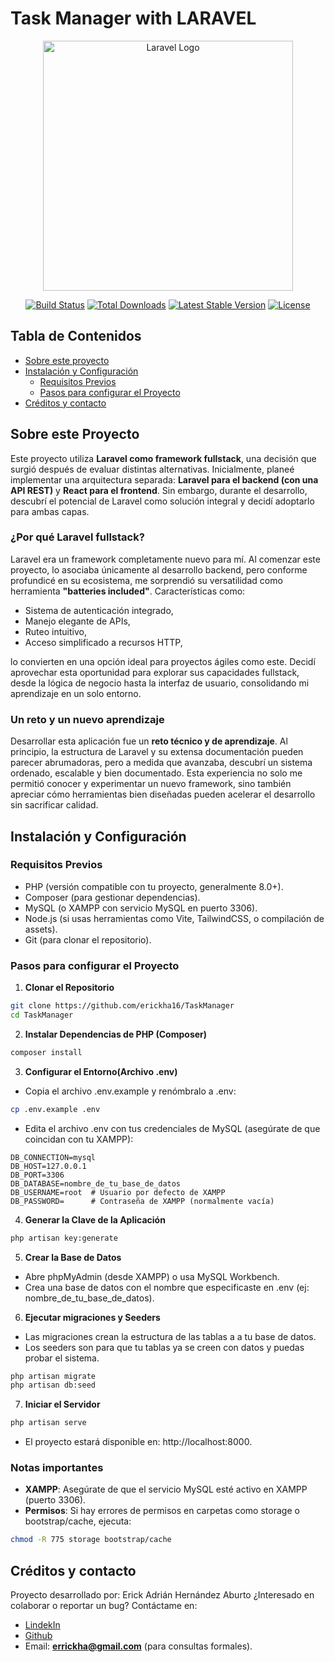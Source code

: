 # Task Manager with LARAVEL

<p align="center"><a href="https://laravel.com" target="_blank"><img src="https://raw.githubusercontent.com/laravel/art/master/logo-lockup/5%20SVG/2%20CMYK/1%20Full%20Color/laravel-logolockup-cmyk-red.svg" width="400" alt="Laravel Logo"></a></p>

<p align="center">
<a href="https://github.com/laravel/framework/actions"><img src="https://github.com/laravel/framework/workflows/tests/badge.svg" alt="Build Status"></a>
<a href="https://packagist.org/packages/laravel/framework"><img src="https://img.shields.io/packagist/dt/laravel/framework" alt="Total Downloads"></a>
<a href="https://packagist.org/packages/laravel/framework"><img src="https://img.shields.io/packagist/v/laravel/framework" alt="Latest Stable Version"></a>
<a href="https://packagist.org/packages/laravel/framework"><img src="https://img.shields.io/packagist/l/laravel/framework" alt="License"></a>
</p>


## Tabla de Contenidos

- [Sobre este proyecto](#sobre-este-proyecto)
- [Instalación y Configuración](#instalación-y-configuración)
  - [Requisitos Previos](#requisitos-previos)
  - [Pasos para configurar el Proyecto](#pasos-para-configurar-el-proyecto)
- [Créditos y contacto](#créditos-y-contacto)



## Sobre este Proyecto

Este proyecto utiliza **Laravel como framework fullstack**, una decisión que surgió después de evaluar distintas alternativas. Inicialmente, planeé implementar una arquitectura separada: **Laravel para el backend (con una API REST)** y **React para el frontend**. Sin embargo, durante el desarrollo, descubrí el potencial de Laravel como solución integral y decidí adoptarlo para ambas capas.

### ¿Por qué Laravel fullstack?

Laravel era un framework completamente nuevo para mí. Al comenzar este proyecto, lo asociaba únicamente al desarrollo backend, pero conforme profundicé en su ecosistema, me sorprendió su versatilidad como herramienta **"batteries included"**. Características como:

- Sistema de autenticación integrado,
- Manejo elegante de APIs,
- Ruteo intuitivo,
- Acceso simplificado a recursos HTTP,

lo convierten en una opción ideal para proyectos ágiles como este. Decidí aprovechar esta oportunidad para explorar sus capacidades fullstack, desde la lógica de negocio hasta la interfaz de usuario, consolidando mi aprendizaje en un solo entorno.

### Un reto y un nuevo aprendizaje

Desarrollar esta aplicación fue un **reto técnico y de aprendizaje**. Al principio, la estructura de Laravel y su extensa documentación pueden parecer abrumadoras, pero a medida que avanzaba, descubrí un sistema ordenado, escalable y bien documentado. Esta experiencia no solo me permitió conocer y experimentar un nuevo framework, sino también apreciar cómo herramientas bien diseñadas pueden acelerar el desarrollo sin sacrificar calidad.

## Instalación y Configuración

### Requisitos Previos

- PHP (versión compatible con tu proyecto, generalmente 8.0+).
- Composer (para gestionar dependencias).
- MySQL (o XAMPP con servicio MySQL en puerto 3306).
- Node.js (si usas herramientas como Vite, TailwindCSS, o compilación de assets).
- Git (para clonar el repositorio).

### Pasos para configurar el Proyecto

1. **Clonar el Repositorio**

```bash
git clone https://github.com/erickha16/TaskManager
cd TaskManager
```

2. **Instalar Dependencias de PHP (Composer)**

```bash
composer install
```

3. **Configurar el Entorno(Archivo .env)**

- Copia el archivo .env.example y renómbralo a .env:

```bash
cp .env.example .env
```

- Edita el archivo .env con tus credenciales de MySQL (asegúrate de que coincidan con tu XAMPP):

```env
DB_CONNECTION=mysql
DB_HOST=127.0.0.1
DB_PORT=3306
DB_DATABASE=nombre_de_tu_base_de_datos
DB_USERNAME=root  # Usuario por defecto de XAMPP
DB_PASSWORD=      # Contraseña de XAMPP (normalmente vacía)
```

4. **Generar la Clave de la Aplicación**

```bash
php artisan key:generate
```

5. **Crear la Base de Datos**

- Abre phpMyAdmin (desde XAMPP) o usa MySQL Workbench.
- Crea una base de datos con el nombre que especificaste en .env (ej: nombre_de_tu_base_de_datos).

6. **Ejecutar migraciones y Seeders**

- Las migraciones crean la estructura de las tablas a a tu base de datos. 
- Los seeders son para que tu tablas ya se creen con datos y puedas probar el sistema.

```bash
php artisan migrate
php artisan db:seed
```

7. **Iniciar el Servidor**

```bash
php artisan serve
```

- El proyecto estará disponible en: http://localhost:8000.

### Notas importantes

- **XAMPP**: Asegúrate de que el servicio MySQL esté activo en XAMPP (puerto 3306).
- **Permisos**: Si hay errores de permisos en carpetas como storage o bootstrap/cache, ejecuta:

```bash
chmod -R 775 storage bootstrap/cache
```

## Créditos y contacto 

Proyecto desarrollado por: Erick Adrián Hernández Aburto
 ¿Interesado en colaborar o reportar un bug? Contáctame en:  
- [LindekIn](https://www.linkedin.com/in/erickha16/)
- [Github](https://github.com/erickha16)
- Email: **errickha@gmail.com** (para consultas formales). 